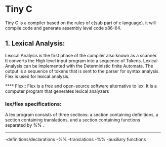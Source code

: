 # Tiny C


Tiny C is a compiler based on the rules of c(sub part of c language). it will compile code and generate assembly level code x86-64. 

## 1. Lexical Analysis:
Lexical Analysis is the first phase of the compiler also known as a scanner. It converts the High level input program into a sequence of Tokens. Lexical Analysis can be implemented with the Deterministic finite Automata. The output is a sequence of tokens that is sent to the parser for syntax analysis.
Flex is used for lexical analysis. 

**** Flex:: Flex is a free and open-source software alternative to lex. It is a computer program that generates lexical analyzers

### lex/flex specifications:
A lex program consists of three sections: a section containing definitions, a section containing translations, and a section containing functions
separated by %% .

---

-definitions/declarations
-%%
-translations
-%%
-auxiliary functions

